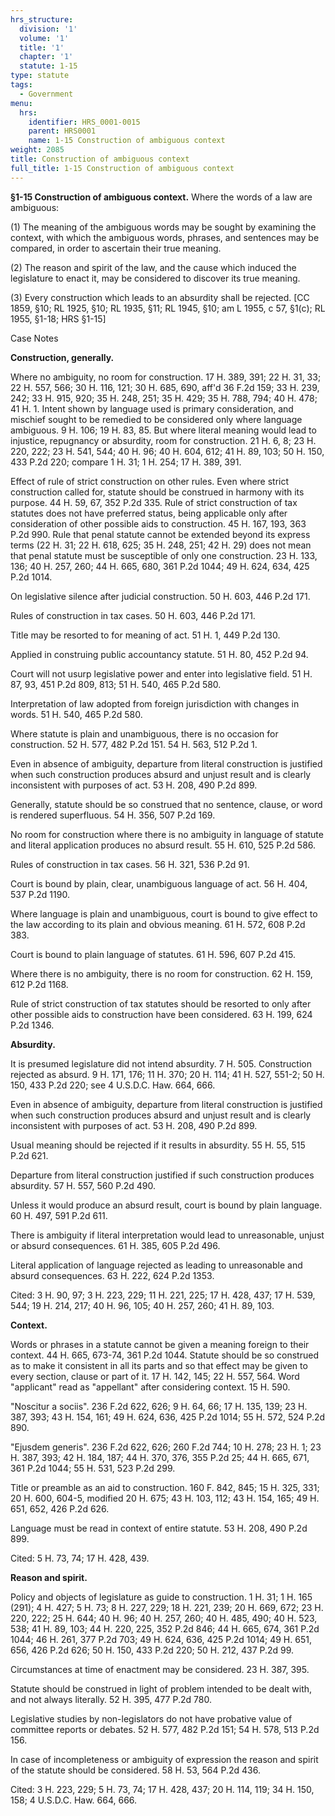 ```yaml
---
hrs_structure:
  division: '1'
  volume: '1'
  title: '1'
  chapter: '1'
  statute: 1-15
type: statute
tags:
  - Government
menu:
  hrs:
    identifier: HRS_0001-0015
    parent: HRS0001
    name: 1-15 Construction of ambiguous context
weight: 2085
title: Construction of ambiguous context
full_title: 1-15 Construction of ambiguous context
---
```

**§1-15 Construction of ambiguous context.** Where the words of a law are ambiguous:

(1) The meaning of the ambiguous words may be sought by examining the context, with which the ambiguous words, phrases, and sentences may be compared, in order to ascertain their true meaning.

(2) The reason and spirit of the law, and the cause which induced the legislature to enact it, may be considered to discover its true meaning.

(3) Every construction which leads to an absurdity shall be rejected. [CC 1859, §10; RL 1925, §10; RL 1935, §11; RL 1945, §10; am L 1955, c 57, §1(c); RL 1955, §1-18; HRS §1-15]

Case Notes

**Construction, generally.**

Where no ambiguity, no room for construction. 17 H. 389, 391; 22 H. 31, 33; 22 H. 557, 566; 30 H. 116, 121; 30 H. 685, 690, aff'd 36 F.2d 159; 33 H. 239, 242; 33 H. 915, 920; 35 H. 248, 251; 35 H. 429; 35 H. 788, 794; 40 H. 478; 41 H. 1\. Intent shown by language used is primary consideration, and mischief sought to be remedied to be considered only where language ambiguous. 9 H. 106; 19 H. 83, 85\. But where literal meaning would lead to injustice, repugnancy or absurdity, room for construction. 21 H. 6, 8; 23 H. 220, 222; 23 H. 541, 544; 40 H. 96; 40 H. 604, 612; 41 H. 89, 103; 50 H. 150, 433 P.2d 220; compare 1 H. 31; 1 H. 254; 17 H. 389, 391.

Effect of rule of strict construction on other rules. Even where strict construction called for, statute should be construed in harmony with its purpose. 44 H. 59, 67, 352 P.2d 335\. Rule of strict construction of tax statutes does not have preferred status, being applicable only after consideration of other possible aids to construction. 45 H. 167, 193, 363 P.2d 990\. Rule that penal statute cannot be extended beyond its express terms (22 H. 31; 22 H. 618, 625; 35 H. 248, 251; 42 H. 29) does not mean that penal statute must be susceptible of only one construction. 23 H. 133, 136; 40 H. 257, 260; 44 H. 665, 680, 361 P.2d 1044; 49 H. 624, 634, 425 P.2d 1014.

On legislative silence after judicial construction. 50 H. 603, 446 P.2d 171.

Rules of construction in tax cases. 50 H. 603, 446 P.2d 171.

Title may be resorted to for meaning of act. 51 H. 1, 449 P.2d 130.

Applied in construing public accountancy statute. 51 H. 80, 452 P.2d 94.

Court will not usurp legislative power and enter into legislative field. 51 H. 87, 93, 451 P.2d 809, 813; 51 H. 540, 465 P.2d 580.

Interpretation of law adopted from foreign jurisdiction with changes in words. 51 H. 540, 465 P.2d 580.

Where statute is plain and unambiguous, there is no occasion for construction. 52 H. 577, 482 P.2d 151\. 54 H. 563, 512 P.2d 1.

Even in absence of ambiguity, departure from literal construction is justified when such construction produces absurd and unjust result and is clearly inconsistent with purposes of act. 53 H. 208, 490 P.2d 899.

Generally, statute should be so construed that no sentence, clause, or word is rendered superfluous. 54 H. 356, 507 P.2d 169.

No room for construction where there is no ambiguity in language of statute and literal application produces no absurd result. 55 H. 610, 525 P.2d 586.

Rules of construction in tax cases. 56 H. 321, 536 P.2d 91.

Court is bound by plain, clear, unambiguous language of act. 56 H. 404, 537 P.2d 1190.

Where language is plain and unambiguous, court is bound to give effect to the law according to its plain and obvious meaning. 61 H. 572, 608 P.2d 383.

Court is bound to plain language of statutes. 61 H. 596, 607 P.2d 415.

Where there is no ambiguity, there is no room for construction. 62 H. 159, 612 P.2d 1168.

Rule of strict construction of tax statutes should be resorted to only after other possible aids to construction have been considered. 63 H. 199, 624 P.2d 1346.

**Absurdity.**

It is presumed legislature did not intend absurdity. 7 H. 505\. Construction rejected as absurd. 9 H. 171, 176; 11 H. 370; 20 H. 114; 41 H. 527, 551-2; 50 H. 150, 433 P.2d 220; see 4 U.S.D.C. Haw. 664, 666.

Even in absence of ambiguity, departure from literal construction is justified when such construction produces absurd and unjust result and is clearly inconsistent with purposes of act. 53 H. 208, 490 P.2d 899.

Usual meaning should be rejected if it results in absurdity. 55 H. 55, 515 P.2d 621.

Departure from literal construction justified if such construction produces absurdity. 57 H. 557, 560 P.2d 490.

Unless it would produce an absurd result, court is bound by plain language. 60 H. 497, 591 P.2d 611.

There is ambiguity if literal interpretation would lead to unreasonable, unjust or absurd consequences. 61 H. 385, 605 P.2d 496.

Literal application of language rejected as leading to unreasonable and absurd consequences. 63 H. 222, 624 P.2d 1353.

Cited: 3 H. 90, 97; 3 H. 223, 229; 11 H. 221, 225; 17 H. 428, 437; 17 H. 539, 544; 19 H. 214, 217; 40 H. 96, 105; 40 H. 257, 260; 41 H. 89, 103.

**Context.**

Words or phrases in a statute cannot be given a meaning foreign to their context. 44 H. 665, 673-74, 361 P.2d 1044\. Statute should be so construed as to make it consistent in all its parts and so that effect may be given to every section, clause or part of it. 17 H. 142, 145; 22 H. 557, 564\. Word "applicant" read as "appellant" after considering context. 15 H. 590.

"Noscitur a sociis". 236 F.2d 622, 626; 9 H. 64, 66; 17 H. 135, 139; 23 H. 387, 393; 43 H. 154, 161; 49 H. 624, 636, 425 P.2d 1014; 55 H. 572, 524 P.2d 890.

"Ejusdem generis". 236 F.2d 622, 626; 260 F.2d 744; 10 H. 278; 23 H. 1; 23 H. 387, 393; 42 H. 184, 187; 44 H. 370, 376, 355 P.2d 25; 44 H. 665, 671, 361 P.2d 1044; 55 H. 531, 523 P.2d 299.

Title or preamble as an aid to construction. 160 F. 842, 845; 15 H. 325, 331; 20 H. 600, 604-5, modified 20 H. 675; 43 H. 103, 112; 43 H. 154, 165; 49 H. 651, 652, 426 P.2d 626.

Language must be read in context of entire statute. 53 H. 208, 490 P.2d 899.

Cited: 5 H. 73, 74; 17 H. 428, 439.

**Reason and spirit.**

Policy and objects of legislature as guide to construction. 1 H. 31; 1 H. 165 (291); 4 H. 427; 5 H. 73; 8 H. 227, 229; 18 H. 221, 239; 20 H. 669, 672; 23 H. 220, 222; 25 H. 644; 40 H. 96; 40 H. 257, 260; 40 H. 485, 490; 40 H. 523, 538; 41 H. 89, 103; 44 H. 220, 225, 352 P.2d 846; 44 H. 665, 674, 361 P.2d 1044; 46 H. 261, 377 P.2d 703; 49 H. 624, 636, 425 P.2d 1014; 49 H. 651, 656, 426 P.2d 626; 50 H. 150, 433 P.2d 220; 50 H. 212, 437 P.2d 99.

Circumstances at time of enactment may be considered. 23 H. 387, 395.

Statute should be construed in light of problem intended to be dealt with, and not always literally. 52 H. 395, 477 P.2d 780.

Legislative studies by non-legislators do not have probative value of committee reports or debates. 52 H. 577, 482 P.2d 151; 54 H. 578, 513 P.2d 156.

In case of incompleteness or ambiguity of expression the reason and spirit of the statute should be considered. 58 H. 53, 564 P.2d 436.

Cited: 3 H. 223, 229; 5 H. 73, 74; 17 H. 428, 437; 20 H. 114, 119; 34 H. 150, 158; 4 U.S.D.C. Haw. 664, 666.